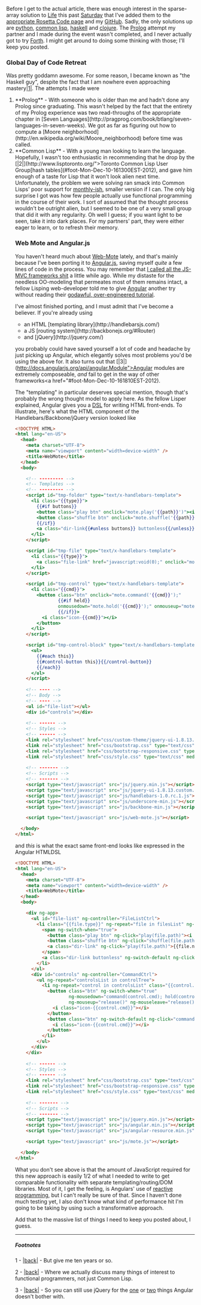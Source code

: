 Before I get to the actual article, there was enough interest in the sparse-array solution to [Life](http://en.wikipedia.org/wiki/Conway%27s_Game_of_Life) this past [Saturday](https://guestlistapp.com/events/130467) that I've added them to the [appropriate Rosetta Code page](http://rosettacode.org/wiki/Conway%27s_Game_of_Life) and my [GitHub](https://github.com/Inaimathi/life). Sadly, the only solutions up are [python](https://github.com/Inaimathi/life/blob/master/life.py), [common lisp](https://github.com/Inaimathi/life/blob/master/life.lisp), [haskell](https://github.com/Inaimathi/life/blob/master/life.hs) and [clojure](https://github.com/Inaimathi/life/blob/master/life.clj). The [Prolog](http://www.swi-prolog.org/) attempt my partner and I made during the event wasn't completed, and I never actually got to try [Forth](http://www.gnu.org/software/gforth/). I might get around to doing some thinking with those; I'll keep you posted.

### <a name="global-day-of-code-retreat" href="#global-day-of-code-retreat"></a>Global Day of Code Retreat

Was pretty goddamn awesome. For some reason, I became known as "the Haskell guy", despite the fact that I am nowhere even approaching mastery<a name="note-Mon-Dec-10-161221EST-2012"></a>[|1|](#foot-Mon-Dec-10-161221EST-2012). The attempts I made were

<ol>
  <li>**Prolog** - With someone who is older than me and hadn't done any Prolog since graduating. This wasn't helped by the fact that the entirety of my Prolog experience was two read-throughs of the appropriate chapter in [Seven Languages](http://pragprog.com/book/btlang/seven-languages-in-seven-weeks). We got as far as figuring out how to compute a [Moore neighborhood](http://en.wikipedia.org/wiki/Moore_neighborhood) before time was called.</li>
  <li>**Common Lisp** - With a young man looking to learn the language. Hopefully, I wasn't too enthusiastic in recommending that he drop by the <a name="note-Mon-Dec-10-161300EST-2012"></a>[|2|](http://www.lisptoronto.org/">Toronto Common Lisp User Group</a>[hash tables](#foot-Mon-Dec-10-161300EST-2012), and gave him enough of a taste for Lisp that it won't look alien next time. Unfortunately, the problem we were solving ran smack into Common Lisps' poor support for <a href="http://cl-cookbook.sourceforge.net/hashes.html), so the impression wasn't as positive as it otherwise might have been.</li>
  <li>**Haskell** - With a friend I know through the Common Lisp User group who's looking to get into functional programming in general. We implemented the same gridless solution, except in five lines rather than ~20. Most of the time was actually spent showcasing the functional way of thinking, and the utility of a REPL in problem solving. After this session, a crowd gathered around my laptop and demanded that I incrementally take them through those five lines and prove they actually produced valid output. I did so successfully, which is probably where my reputation started.</li>
  <li>**Smalltalk** - Where I and the same fellow TLUG attendee watched an old Smalltalk hand finally explain how [TDD](http://en.wikipedia.org/wiki/Test-driven_development) makes sense if you've got the proper tools built into the language to support it. It turns out that no language other than Smalltalk does. If you disagree, learn enough Smalltalk to do some TDD in it, then try to do it again in Java/Ruby/what-have-you without throwing up. If you can prove you've done so, I will concede the point. We didn't actually get an implementation going this time because our host was explaining the basics of the environment and the class hierarchy to us, but this was the first grid-based approach I tried the entire day.</li>
  <li>**Clojure** - With a young woman looking to try Clojure, and coming from a Scheme/Java background. We finished the gridless solution, with a printed board this time, just before time was called. Interestingly, this is the first partner I had all day that was used to thinking functionally before we sat down, so it was light work pointing out the differences between Clojure and Scheme to her.</li>
</ol>

As I said, I was *going* to try Forth, but Dann, the only one willing to partner on that language, had to leave before the last session.

My general impression of the event was extremely positive, and I'll certainly be attending the [monthly-ish](http://www.meetup.com/Toronto-Code-Retreat/#calendar), smaller version if I can. The only big surprise I got was how few people actually use functional programming in the course of their work. I sort of assumed that the thought process wouldn't be outright alien, but I seemed to be one of a very small group that did it with any regularity. Oh well I guess; if you want light to be seen, take it into dark places. For my partners' part, they were either eager to learn, or to refresh their memory.

### <a name="web-mote-and-angularjs" href="#web-mote-and-angularjs"></a>Web Mote and Angular.js

You haven't heard much about [Web-Mote](https://github.com/Inaimathi/web-mote) lately, and that's mainly because I've been porting it to [Angular.js](http://angularjs.org/), saving myself *quite* a few lines of code in the process. You may remember that [I called all the JS-MVC frameworks shit](http://langnostic.blogspot.ca/2012/09/js-frameworks.html) a little while ago. While my distaste for the needless OO-modeling that permeates most of them remains intact, a fellow Lisping web-developer told me to give [Angular](http://angularjs.org/) another try without reading their [godawful, over-engineered tutorial](http://docs.angularjs.org/tutorial/).

I've almost finished porting, and I must admit that I've become a believer. If you're already using

<ul>
  <li>an HTML [templating library](http://handlebarsjs.com/)</li>
  <li>a JS [routing system](http://backbonejs.org/#Router)</li>
  <li>and [jQuery](http://jquery.com/)</li>
</ul>

you probably could have saved yourself a lot of code and headache by just picking up Angular, which elegantly solves most problems you'd be using the above for. It also turns out that <a name="note-Mon-Dec-10-161810EST-2012"></a>[|3|](http://docs.angularjs.org/api/angular.Module">Angular modules</a> are extremely composeable, *and* fail to get in the way of other frameworks<a href="#foot-Mon-Dec-10-161810EST-2012).

The "templating" in particular deserves special mention, though that's probably the wrong thought model to apply here. As the fellow Lisper explained, Angular gives you a [DSL](http://en.wikipedia.org/wiki/Domain-specific_language) for writing HTML front-ends. To illustrate, here's what the HTML component of the Handlebars/Backbone/jQuery version looked like

```html
<!DOCTYPE HTML>
<html lang="en-US">
  <head>
    <meta charset="UTF-8">
    <meta name="viewport" content="width=device-width" />
    <title>WebMote</title>
  </head>
  <body>

    <!-- --------- -->
    <!-- Templates -->
    <!-- --------- -->
    <script id="tmp-folder" type="text/x-handlebars-template">
      <li class="{{type}}">
        {{#if buttons}}
        <button class="play btn" onclick="mote.play('{{path}}')"><i class="icon-play"></i></button>
        <button class="shuffle btn" onclick="mote.shuffle('{{path}}')"><i class="icon-random"></i></button>
        {{/if}}
        <a class="dir-link{{#unless buttons}} buttonless{{/unless}}" href="#navigate{{path}}">{{name}}</a>
      </li>
    </script>

    <script id="tmp-file" type="text/x-handlebars-template">
      <li class="{{type}}">
        <a class="file-link" href="javascript:void(0);" onclick="mote.play('{{path}}')">{{name}}</a>
      </li>
    </script>

    <script id="tmp-control" type="text/x-handlebars-template">
      <li class="{{cmd}}">
        <button class="btn" onclick="mote.command('{{cmd}}');"
                {{#if held}}
                onmousedown="mote.hold('{{cmd}}');" onmouseup="mote.release();" onmouseout="mote.release();"
                {{/if}}>
          <i class="icon-{{cmd}}"></i>
        </button>
      </li>
    </script>

    <script id="tmp-control-block" type="text/x-handlebars-template">
      <ul>
        {{#each this}}
        {{#control-button this}}{{/control-button}}
        {{/each}}
      </ul>
    </script>
    
    <!-- ---- -->
    <!-- Body -->
    <!-- ---- -->
    <ul id="file-list"></ul>
    <div id="controls"></div>
    
    <!-- ------ -->
    <!-- Styles -->
    <!-- ------ -->
    <link rel="stylesheet" href="css/custom-theme/jquery-ui-1.8.13.custom.css" type="text/css" media="screen" />
    <link rel="stylesheet" href="css/bootstrap.css" type="text/css" media="screen" />
    <link rel="stylesheet" href="css/bootstrap-responsive.css" type="text/css" media="screen" />
    <link rel="stylesheet" href="css/style.css" type="text/css" media="screen" />
    
    <!-- ------- -->
    <!-- Scripts -->
    <!-- ------- -->
    <script type="text/javascript" src="js/jquery.min.js"></script>
    <script type="text/javascript" src="js/jquery-ui-1.8.13.custom.min.js"></script>
    <script type="text/javascript" src="js/handlebars-1.0.rc.1.js"></script>
    <script type="text/javascript" src="js/underscore-min.js"></script>
    <script type="text/javascript" src="js/backbone-min.js"></script>

    <script type="text/javascript" src="js/web-mote.js"></script>

  </body>
</html>
```

and *this* is what the exact same front-end looks like expressed in the Angular HTMLDSL

```html
<!DOCTYPE HTML>
<html lang="en-US">
  <head>
    <meta charset="UTF-8">
    <meta name="viewport" content="width=device-width" />
    <title>WebMote</title>
  </head>
  <body>

    <div ng-app>
      <ul id="file-list" ng-controller="FileListCtrl">
        <li class="{{file.type}}" ng-repeat="file in filesList" ng-switch="file.buttons">
          <span ng-switch-when="true">
            <button class="play btn" ng-click="play(file.path)"><i class="icon-play"></i></button>
            <button class="shuffle btn" ng-click="shuffle(file.path)"><i class="icon-random"></i></button>
            <a class="dir-link" ng-click="play(file.path)">{{file.name}}</a>
          </span>
          <a class="dir-link buttonless" ng-switch-default ng-click="play(file.path)">{{file.name}}</a>
        </li>
      </ul>
      <div id="controls" ng-controller="CommandCtrl">
        <ul ng-repeat="controlsList in controlTree">
          <li ng-repeat="control in controlsList" class="{{control.cmd}}" ng-switch="control.held">
            <button class="btn" ng-switch-when="true" 
                    ng-mousedown="command(control.cmd); hold(control.cmd)"
                    ng-mouseup="release()" ng-mouseleave="release()">
              <i class="icon-{{control.cmd}}"></i>
            </button>
            <button class="btn" ng-switch-default ng-click="command(control.cmd)">
              <i class="icon-{{control.cmd}}"></i>
            </button>
          </li>
        </ul>
      </div>
    </div>
    
    <!-- ------ -->
    <!-- Styles -->
    <!-- ------ -->
    <link rel="stylesheet" href="css/bootstrap.css" type="text/css" media="screen" />
    <link rel="stylesheet" href="css/bootstrap-responsive.css" type="text/css" media="screen" />
    <link rel="stylesheet" href="css/style.css" type="text/css" media="screen" />
    
    <!-- ------- -->
    <!-- Scripts -->
    <!-- ------- -->
    <script type="text/javascript" src="js/jquery.min.js"></script>
    <script type="text/javascript" src="js/angular.min.js"></script>
    <script type="text/javascript" src="js/angular-resource.min.js"></script>

    <script type="text/javascript" src="js/mote.js"></script>

  </body>
</html>
```

What you don't see above is that the amount of JavaScript required for this new approach is easily 1/2 of what I needed to write to get comparable functionality with separate templating/routing/DOM libraries. Most of it, I get the feeling, is Angulars' use of [reactive programming](http://en.wikipedia.org/wiki/Reactive_programming), but I can't really be sure of that. Since I haven't done much testing yet, I also don't know what kind of performance hit I'm going to be taking by using such a transformative approach.

Add that to the massive list of things I need to keep you posted about, I guess.

* * *
##### Footnotes

1 - <a name="foot-Mon-Dec-10-161221EST-2012"></a>[|back|](#note-Mon-Dec-10-161221EST-2012) - But give me ten years or so.

2 - <a name="foot-Mon-Dec-10-161300EST-2012"></a>[|back|](#note-Mon-Dec-10-161300EST-2012) - Where we actually discuss many things of interest to functional programmers, not just Common Lisp.

3 - <a name="foot-Mon-Dec-10-161810EST-2012"></a>[|back|](#note-Mon-Dec-10-161810EST-2012) - So you can still use jQuery for the [one](http://api.jquery.com/jQuery.ajax/) or [two](http://api.jquery.com/jQuery.browser/) things Angular doesn't bother with.
